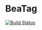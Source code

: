 BeaTag
======
[![Build Status](https://travis-ci.org/PycKamil/BeaTag.svg?branch=master)](https://travis-ci.org/PycKamil/BeaTag)
